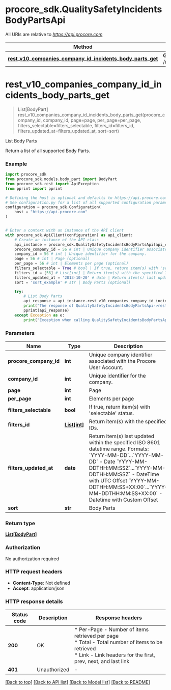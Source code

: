 # procore_sdk.QualitySafetyIncidentsBodyPartsApi

All URIs are relative to *https://api.procore.com*

Method | HTTP request | Description
------------- | ------------- | -------------
[**rest_v10_companies_company_id_incidents_body_parts_get**](QualitySafetyIncidentsBodyPartsApi.md#rest_v10_companies_company_id_incidents_body_parts_get) | **GET** /rest/v1.0/companies/{company_id}/incidents/body_parts | List Body Parts


# **rest_v10_companies_company_id_incidents_body_parts_get**
> List[BodyPart] rest_v10_companies_company_id_incidents_body_parts_get(procore_company_id, company_id, page=page, per_page=per_page, filters_selectable=filters_selectable, filters_id=filters_id, filters_updated_at=filters_updated_at, sort=sort)

List Body Parts

Return a list of all supported Body Parts.

### Example


```python
import procore_sdk
from procore_sdk.models.body_part import BodyPart
from procore_sdk.rest import ApiException
from pprint import pprint

# Defining the host is optional and defaults to https://api.procore.com
# See configuration.py for a list of all supported configuration parameters.
configuration = procore_sdk.Configuration(
    host = "https://api.procore.com"
)


# Enter a context with an instance of the API client
with procore_sdk.ApiClient(configuration) as api_client:
    # Create an instance of the API class
    api_instance = procore_sdk.QualitySafetyIncidentsBodyPartsApi(api_client)
    procore_company_id = 56 # int | Unique company identifier associated with the Procore User Account.
    company_id = 56 # int | Unique identifier for the company.
    page = 56 # int | Page (optional)
    per_page = 56 # int | Elements per page (optional)
    filters_selectable = True # bool | If true, return item(s) with 'selectable' status. (optional)
    filters_id = [56] # List[int] | Return item(s) with the specified IDs. (optional)
    filters_updated_at = '2013-10-20' # date | Return item(s) last updated within the specified ISO 8601 datetime range. Formats: `YYYY-MM-DD`...`YYYY-MM-DD` - Date `YYYY-MM-DDTHH:MM:SSZ`...`YYYY-MM-DDTHH:MM:SSZ` - DateTime with UTC Offset `YYYY-MM-DDTHH:MM:SS+XX:00`...`YYYY-MM-DDTHH:MM:SS+XX:00` - Datetime with Custom Offset (optional)
    sort = 'sort_example' # str | Body Parts (optional)

    try:
        # List Body Parts
        api_response = api_instance.rest_v10_companies_company_id_incidents_body_parts_get(procore_company_id, company_id, page=page, per_page=per_page, filters_selectable=filters_selectable, filters_id=filters_id, filters_updated_at=filters_updated_at, sort=sort)
        print("The response of QualitySafetyIncidentsBodyPartsApi->rest_v10_companies_company_id_incidents_body_parts_get:\n")
        pprint(api_response)
    except Exception as e:
        print("Exception when calling QualitySafetyIncidentsBodyPartsApi->rest_v10_companies_company_id_incidents_body_parts_get: %s\n" % e)
```



### Parameters


Name | Type | Description  | Notes
------------- | ------------- | ------------- | -------------
 **procore_company_id** | **int**| Unique company identifier associated with the Procore User Account. | 
 **company_id** | **int**| Unique identifier for the company. | 
 **page** | **int**| Page | [optional] 
 **per_page** | **int**| Elements per page | [optional] 
 **filters_selectable** | **bool**| If true, return item(s) with &#39;selectable&#39; status. | [optional] 
 **filters_id** | [**List[int]**](int.md)| Return item(s) with the specified IDs. | [optional] 
 **filters_updated_at** | **date**| Return item(s) last updated within the specified ISO 8601 datetime range. Formats: &#x60;YYYY-MM-DD&#x60;...&#x60;YYYY-MM-DD&#x60; - Date &#x60;YYYY-MM-DDTHH:MM:SSZ&#x60;...&#x60;YYYY-MM-DDTHH:MM:SSZ&#x60; - DateTime with UTC Offset &#x60;YYYY-MM-DDTHH:MM:SS+XX:00&#x60;...&#x60;YYYY-MM-DDTHH:MM:SS+XX:00&#x60; - Datetime with Custom Offset | [optional] 
 **sort** | **str**| Body Parts | [optional] 

### Return type

[**List[BodyPart]**](BodyPart.md)

### Authorization

No authorization required

### HTTP request headers

 - **Content-Type**: Not defined
 - **Accept**: application/json

### HTTP response details

| Status code | Description | Response headers |
|-------------|-------------|------------------|
**200** | OK |  * Per-Page - Number of items retrieved per page <br>  * Total - Total number of items to be retrieved <br>  * Link - Link headers for the first, prev, next, and last link <br>  |
**401** | Unauthorized |  -  |

[[Back to top]](#) [[Back to API list]](../README.md#documentation-for-api-endpoints) [[Back to Model list]](../README.md#documentation-for-models) [[Back to README]](../README.md)


